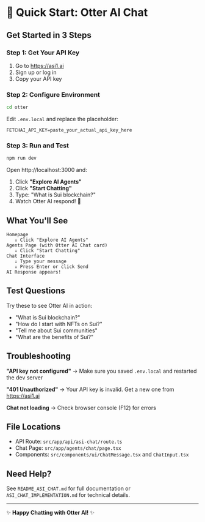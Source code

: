 # 🚀 Quick Start: Otter AI Chat

## Get Started in 3 Steps

### Step 1: Get Your API Key
1. Go to https://asi1.ai
2. Sign up or log in
3. Copy your API key

### Step 2: Configure Environment
```bash
cd otter
```

Edit `.env.local` and replace the placeholder:
```
FETCHAI_API_KEY=paste_your_actual_api_key_here
```

### Step 3: Run and Test
```bash
npm run dev
```

Open http://localhost:3000 and:
1. Click **"Explore AI Agents"**
2. Click **"Start Chatting"**  
3. Type: "What is Sui blockchain?"
4. Watch Otter AI respond! 🎉

## What You'll See

```
Homepage
   ↓ Click "Explore AI Agents"
Agents Page (with Otter AI Chat card)
   ↓ Click "Start Chatting"
Chat Interface
   ↓ Type your message
   ↓ Press Enter or click Send
AI Response appears!
```

## Test Questions

Try these to see Otter AI in action:
- "What is Sui blockchain?"
- "How do I start with NFTs on Sui?"
- "Tell me about Sui communities"
- "What are the benefits of Sui?"

## Troubleshooting

**"API key not configured"**
→ Make sure you saved `.env.local` and restarted the dev server

**"401 Unauthorized"**
→ Your API key is invalid. Get a new one from https://asi1.ai

**Chat not loading**
→ Check browser console (F12) for errors

## File Locations

- API Route: `src/app/api/asi-chat/route.ts`
- Chat Page: `src/app/agents/chat/page.tsx`
- Components: `src/components/ui/ChatMessage.tsx` and `ChatInput.tsx`

## Need Help?

See `README_ASI_CHAT.md` for full documentation or `ASI_CHAT_IMPLEMENTATION.md` for technical details.

---
✨ **Happy Chatting with Otter AI!** ✨

